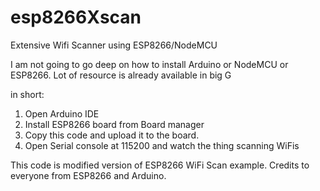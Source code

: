 # esp8266Xscan
Extensive Wifi Scanner using ESP8266/NodeMCU

I am not going to go deep on how to install Arduino or NodeMCU or ESP8266. Lot of resource is already available in big G

in short:
1. Open Arduino IDE
2. Install ESP8266 board from Board manager
3. Copy this code and upload it to the board.
4. Open Serial console at 115200 and watch the thing scanning WiFis


This code is modified version of ESP8266 WiFi Scan example. 
Credits to everyone from ESP8266 and Arduino.
